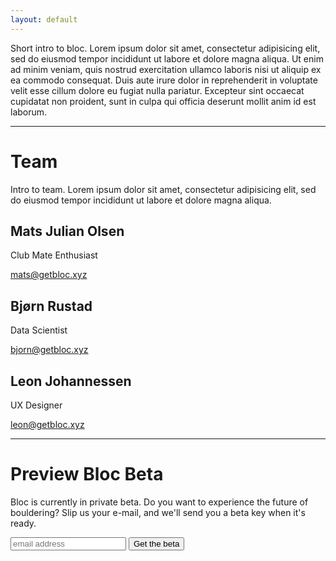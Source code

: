 ```yaml
---
layout: default
---
```


Short intro to bloc. Lorem ipsum dolor sit amet, consectetur adipisicing elit, sed do eiusmod tempor incididunt ut labore et dolore magna aliqua. Ut enim ad minim veniam, quis nostrud exercitation ullamco laboris nisi ut aliquip ex ea commodo consequat. Duis aute irure dolor in reprehenderit in voluptate velit esse cillum dolore eu fugiat nulla pariatur. Excepteur sint occaecat cupidatat non proident, sunt in culpa qui officia deserunt mollit anim id est laborum.

* * *

# Team
Intro to team. Lorem ipsum dolor sit amet, consectetur adipisicing elit, sed do eiusmod tempor incididunt ut labore et dolore magna aliqua.

<div class="team">
  <div class="team-member">
    <h2>Mats Julian Olsen</h2>
    <p class="role">Club Mate Enthusiast</p>
    <p class="mail"><a href="mailto:mats@getbloc.xyz">mats@getbloc.xyz</a></p>
  </div>

  <div class="team-member">
    <h2>Bjørn Rustad</h2>
    <p class="role">Data Scientist</p>
    <p class="mail"><a href="mailto:mats@getbloc.xyz">bjorn@getbloc.xyz</a></p>
  </div>

  <div class="team-member">
    <h2>Leon Johannessen</h2>
    <p class="role">UX Designer</p>
    <p class="mail"><a href="mailto:mats@getbloc.xyz">leon@getbloc.xyz</a></p>
  </div>
</div>

* * *

# Preview Bloc Beta
Bloc is currently in private beta. Do you want to experience the future of bouldering? Slip us your e-mail, and we'll send you a beta key when it's ready.

<!-- Begin MailChimp Signup Form -->
<div id="signup">
  <form
    action="//xyz.us16.list-manage.com/subscribe/post?u=44c038089473a79e2d32cf186&amp;id=b708711862"
    method="post"
    id="mc-embedded-subscribe-form"
    name="mc-embedded-subscribe-form"
    class="validate"
    target="_blank"
    novalidate>
    <input type="email"
      value=""
      name="EMAIL"
      class="email"
      id="mce-EMAIL"
      placeholder="email address"
      required>
      <!-- real people should not fill this in and expect good things - do not remove this or risk form bot signups-->
      <div style="position: absolute; left: -5000px;" aria-hidden="true">
      <input type="text" name="b_44c038089473a79e2d32cf186_b708711862" tabindex="-1" value=""></div>
      <input
        type="submit"
        value="Get the beta"
        name="subscribe"
        id="mc-embedded-subscribe"
        class="button">
</form>
</div>

<!--End mc_embed_signup-->
